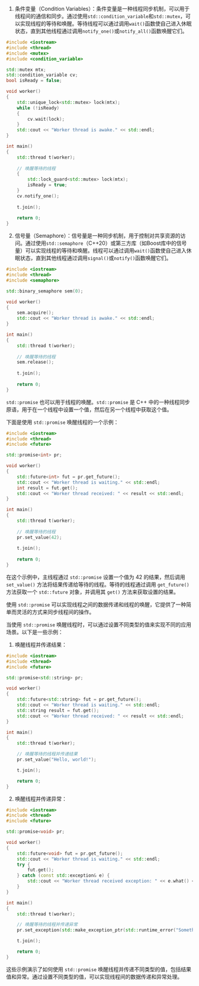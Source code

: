 
1. 条件变量（Condition Variables）：条件变量是一种线程同步机制，可以用于线程间的通信和同步。通过使用`std::condition_variable`和`std::mutex`，可以实现线程的等待和唤醒。等待线程可以通过调用`wait()`函数使自己进入休眠状态，直到其他线程通过调用`notify_one()`或`notify_all()`函数唤醒它们。

```cpp
#include <iostream>
#include <thread>
#include <mutex>
#include <condition_variable>

std::mutex mtx;
std::condition_variable cv;
bool isReady = false;

void worker()
{
    std::unique_lock<std::mutex> lock(mtx);
    while (!isReady)
    {
        cv.wait(lock);
    }
    std::cout << "Worker thread is awake." << std::endl;
}

int main()
{
    std::thread t(worker);
    
    // 唤醒等待的线程
    {
        std::lock_guard<std::mutex> lock(mtx);
        isReady = true;
    }
    cv.notify_one();
    
    t.join();
    
    return 0;
}
```

2. 信号量（Semaphore）：信号量是一种同步机制，用于控制对共享资源的访问。通过使用`std::semaphore`（C++20）或第三方库（如Boost库中的信号量）可以实现线程的等待和唤醒。线程可以通过调用`wait()`函数使自己进入休眠状态，直到其他线程通过调用`signal()`或`notify()`函数唤醒它们。

```cpp
#include <iostream>
#include <thread>
#include <semaphore>

std::binary_semaphore sem(0);

void worker()
{
    sem.acquire();
    std::cout << "Worker thread is awake." << std::endl;
}

int main()
{
    std::thread t(worker);
    
    // 唤醒等待的线程
    sem.release();
    
    t.join();
    
    return 0;
}
```

`std::promise` 也可以用于线程的唤醒。`std::promise` 是 C++ 中的一种线程同步原语，用于在一个线程中设置一个值，然后在另一个线程中获取这个值。

下面是使用 `std::promise` 唤醒线程的一个示例：

```cpp
#include <iostream>
#include <thread>
#include <future>

std::promise<int> pr;

void worker()
{
    std::future<int> fut = pr.get_future();
    std::cout << "Worker thread is waiting." << std::endl;
    int result = fut.get();
    std::cout << "Worker thread received: " << result << std::endl;
}

int main()
{
    std::thread t(worker);
    
    // 唤醒等待的线程
    pr.set_value(42);
    
    t.join();
    
    return 0;
}
```

在这个示例中，主线程通过 `std::promise` 设置一个值为 42 的结果，然后调用 `set_value()` 方法将结果传递给等待的线程。等待的线程通过调用 `get_future()` 方法获取一个 `std::future` 对象，并调用其 `get()` 方法来获取设置的结果。

使用 `std::promise` 可以实现线程之间的数据传递和线程的唤醒，它提供了一种简单而灵活的方式来同步线程间的操作。



当使用 `std::promise` 唤醒线程时，可以通过设置不同类型的值来实现不同的应用场景。以下是一些示例：

1. 唤醒线程并传递结果：

```cpp
#include <iostream>
#include <thread>
#include <future>

std::promise<std::string> pr;

void worker()
{
    std::future<std::string> fut = pr.get_future();
    std::cout << "Worker thread is waiting." << std::endl;
    std::string result = fut.get();
    std::cout << "Worker thread received: " << result << std::endl;
}

int main()
{
    std::thread t(worker);

    // 唤醒等待的线程并传递结果
    pr.set_value("Hello, world!");

    t.join();

    return 0;
}
```

2. 唤醒线程并传递异常：

```cpp
#include <iostream>
#include <thread>
#include <future>

std::promise<void> pr;

void worker()
{
    std::future<void> fut = pr.get_future();
    std::cout << "Worker thread is waiting." << std::endl;
    try {
        fut.get();
    } catch (const std::exception& e) {
        std::cout << "Worker thread received exception: " << e.what() << std::endl;
    }
}

int main()
{
    std::thread t(worker);

    // 唤醒等待的线程并传递异常
    pr.set_exception(std::make_exception_ptr(std::runtime_error("Something went wrong!")));

    t.join();

    return 0;
}
```

这些示例演示了如何使用 `std::promise` 唤醒线程并传递不同类型的值，包括结果值和异常。通过设置不同类型的值，可以实现线程间的数据传递和异常处理。




